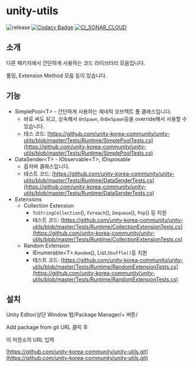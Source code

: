 # unity-utils

![release](https://img.shields.io/github/v/release/unity-korea-community/unity-utils)
[![Codacy Badge](https://api.codacy.com/project/badge/Grade/7edcab32b58346089dc9fd84caff2bd8)](https://app.codacy.com/gh/unity-korea-community/unity-utils?utm_source=github.com&utm_medium=referral&utm_content=unity-korea-community/unity-utils&utm_campaign=Badge_Grade_Settings)
[![CI_SONAR_CLOUD](https://github.com/unity-korea-community/unity-utils/actions/workflows/sonarcloud-analysis.yml/badge.svg?branch=workspace)](https://github.com/unity-korea-community/unity-utils/actions/workflows/sonarcloud-analysis.yml)

## 소개

다른 패키지에서 간단하게 사용하는 코드 라이브러리 모음입니다.

풀링, Extension Method 모음 등이 있습니다.

## 기능

* SimplePool&lt;T&gt; - 간단하게 사용하는 제네릭 오브젝트 풀 클래스입니다.
  * 바로 써도 되고, 상속해서 `OnSpawn`, `OnDeSpawn`등을 override해서 사용할 수 있습니다.
  * 테스 코드: [https://github.com/unity-korea-community/unity-utils/blob/master/Tests/Runtime/SimplePoolTests.cs](https://github.com/unity-korea-community/unity-utils/blob/master/Tests/Runtime/SimplePoolTests.cs)
* DataSender&lt;T&gt; - IObservable&lt;T&gt;, IDisposable
  * 옵저버 클래스입니다.
  * 테스트 코드: [https://github.com/unity-korea-community/unity-utils/blob/master/Tests/Runtime/DataSenderTests.cs](https://github.com/unity-korea-community/unity-utils/blob/master/Tests/Runtime/DataSenderTests.cs)
* Extensions
  * Collection Extension
    * `ToStringCollection`\(\), `Foreach`\(\), `Dequeue`\(\), `Pop`\(\) 등 지원
    * 테스트 코드: [https://github.com/unity-korea-community/unity-utils/blob/master/Tests/Runtime/CollectionExtensionTests.cs](https://github.com/unity-korea-community/unity-utils/blob/master/Tests/Runtime/CollectionExtensionTests.cs)
  * Random Extension
    * IEnumerable&lt;T&gt;.`Random`\(\), List.`Shuffle()`등 지원
    * 테스트 코드: [https://github.com/unity-korea-community/unity-utils/blob/master/Tests/Runtime/RandomExtensionTests.cs](https://github.com/unity-korea-community/unity-utils/blob/master/Tests/Runtime/RandomExtensionTests.cs)

## 설치

Unity Editor/상단 Window 탭/Package Manager/+ 버튼/‌

Add package from git URL 클릭 후‌

이 저장소의 URL 입력‌

​[https://github.com/unity-korea-community/unity-utils.git](https://github.com/unity-korea-community/unity-utils.git)

